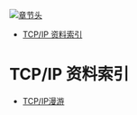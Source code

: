 [![章节头](https://parg.co/UGo)](https://parg.co/b4z) 
 - [TCP/IP 资料索引](#tcpip-%E8%B5%84%E6%96%99%E7%B4%A2%E5%BC%95) 

# TCP/IP 资料索引
- [TCP/IP漫游](http://blog.mrriddler.com/2017/01/13/TCP:IP%E6%BC%AB%E6%B8%B8/)